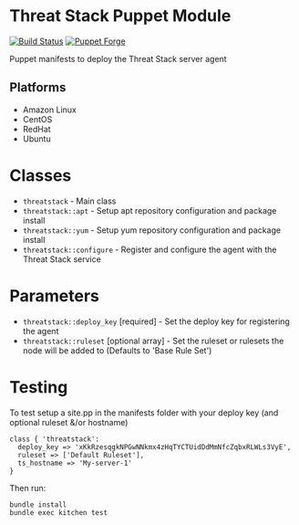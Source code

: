 Threat Stack Puppet Module
================

[![Build Status](https://travis-ci.org/threatstack/threatstack-chef.svg?branch=master)][travis]
[![Puppet Forge](http://img.shields.io/puppetforge/v/threatstack/threatstack.svg)][module]

[travis]: https://travis-ci.org/threatstack/threatstack-puppet
[module]: https://forge.puppetlabs.com/threatstack/threatstack

Puppet manifests to deploy the Threat Stack server agent

Platforms
---------

* Amazon Linux
* CentOS
* RedHat
* Ubuntu

Classes
=======

* `threatstack` - Main class
* `threatstack::apt` - Setup apt repository configuration and package install
* `threatstack::yum` - Setup yum repository configuration and package install
* `threatstack::configure` - Register and configure the agent with the Threat Stack service

Parameters
=====

* `threatstack::deploy_key` [required] - Set the deploy key for registering the agent
* `threatstack::ruleset` [optional array] - Set the ruleset or rulesets the node will be added to (Defaults to 'Base Rule Set')

Testing
=======

To test setup a site.pp in the manifests folder with your deploy key (and optional ruleset &/or hostname)
```
class { 'threatstack':
  deploy_key => 'xKkRzesqgkNPGwNNkmx4zHqTYCTUidDdMmNfcZqbxRLWLs3VyE',
  ruleset => ['Default Ruleset'],
  ts_hostname => 'My-server-1'
}
```

Then run:
```
bundle install
bundle exec kitchen test
```
